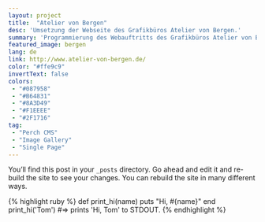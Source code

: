 ```yaml
---
layout: project
title:  "Atelier von Bergen"
desc: 'Umsetzung der Webseite des Grafikbüros Atelier von Bergen.'
summary: 'Programmierung des Webauftritts des Grafikbüros Atelier von Bergen. Farbenfroh, mit starkem kontrast, dezenten Animationen und großen Bildern werden eindrucksstark die Key-Points des Büros vermittelt.'
featured_image: bergen
lang: de
link: http://www.atelier-von-bergen.de/
color: "#ffe9c9"
invertText: false
colors:
 - "#087958"
 - "#B64831"
 - "#8A3D49"
 - "#F1EEEE"
 - "#2F1716"
tag:
 - "Perch CMS"
 - "Image Gallery"
 - "Single Page"
---
```

You’ll find this post in your `_posts` directory. Go ahead and edit it and re-build the site to see your changes. You can rebuild the site in many different ways.

{% highlight ruby %}
def print_hi(name)
  puts "Hi, #{name}"
end
print_hi('Tom')
#=> prints 'Hi, Tom' to STDOUT.
{% endhighlight %}

